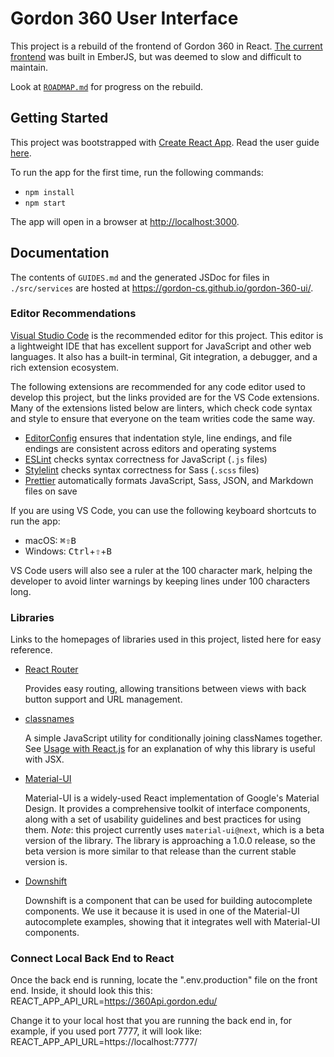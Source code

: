 # Gordon 360 User Interface

This project is a rebuild of the frontend of Gordon 360 in React. [The current frontend](https://github.com/gordon-cs/Project-Bernard/) was built in EmberJS, but was deemed to slow and difficult to maintain.

Look at [`ROADMAP.md`](https://github.com/gordon-cs/gordon-360-ui/blob/master/ROADMAP.md) for progress on the rebuild.

## Getting Started

This project was bootstrapped with [Create React App](https://github.com/facebookincubator/create-react-app). Read the user guide [here](https://github.com/facebookincubator/create-react-app/blob/master/packages/react-scripts/template/README.md).

To run the app for the first time, run the following commands:

* `npm install`
* `npm start`

The app will open in a browser at <http://localhost:3000>.

## Documentation

The contents of `GUIDES.md` and the generated JSDoc for files in `./src/services` are hosted at <https://gordon-cs.github.io/gordon-360-ui/>.

### Editor Recommendations

[Visual Studio Code](https://code.visualstudio.com/) is the recommended editor for this project. This editor is a lightweight IDE that has excellent support for JavaScript and other web languages. It also has a built-in terminal, Git integration, a debugger, and a rich extension ecosystem.

The following extensions are recommended for any code editor used to develop this project, but the links provided are for the VS Code extensions. Many of the extensions listed below are linters, which check code syntax and style to ensure that everyone on the team writies code the same way.

* [EditorConfig](https://marketplace.visualstudio.com/items?itemName=EditorConfig.EditorConfig) ensures that indentation style, line endings, and file endings are consistent across editors and operating systems
* [ESLint](https://marketplace.visualstudio.com/items?itemName=dbaeumer.vscode-eslint) checks syntax correctness for JavaScript (`.js` files)
* [Stylelint](https://marketplace.visualstudio.com/items?itemName=shinnn.stylelint) checks syntax correctness for Sass (`.scss` files)
* [Prettier](https://marketplace.visualstudio.com/items?itemName=esbenp.prettier-vscode) automatically formats JavaScript, Sass, JSON, and Markdown files on save

If you are using VS Code, you can use the following keyboard shortcuts to run the app:

* macOS: <kbd>⌘</kbd><kbd>⇧</kbd><kbd>B</kbd>
* Windows: <kbd>Ctrl</kbd>+<kbd>⇧</kbd>+<kbd>B</kbd>

VS Code users will also see a ruler at the 100 character mark, helping the developer to avoid linter warnings by keeping lines under 100 characters long.

### Libraries

Links to the homepages of libraries used in this project, listed here for easy reference.

* [React Router](https://reacttraining.com/react-router/web/guides/philosophy)

  Provides easy routing, allowing transitions between views with back button support and URL management.

* [classnames](https://github.com/JedWatson/classnames)

  A simple JavaScript utility for conditionally joining classNames together. See [Usage with React.js](https://github.com/JedWatson/classnames#usage-with-reactjs) for an explanation of why this library is useful with JSX.

* [Material-UI](https://material-ui-next.com)

  Material-UI is a widely-used React implementation of Google's Material Design. It provides a comprehensive toolkit of interface components, along with a set of usability guidelines and best practices for using them.
  _Note_: this project currently uses `material-ui@next`, which is a beta version of the library. The library is approaching a 1.0.0 release, so the beta version is more similar to that release than the current stable version is.

* [Downshift](https://github.com/paypal/downshift)

  Downshift is a component that can be used for building autocomplete components. We use it because it is used in one of the Material-UI autocomplete examples, showing that it integrates well with Material-UI components.
  
### Connect Local Back End to React
  
  Once the back end is running, locate the ".env.production" file on the front end. Inside, it should look this this:
   REACT_APP_API_URL=https://360Api.gordon.edu/
   
  Change it to your local host that you are running the back end in, for example, if you used port 7777, it will look like:
  REACT_APP_API_URL=https://localhost:7777/

  
  
